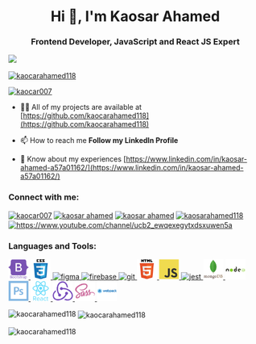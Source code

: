 <h1 align="center">Hi 👋, I'm Kaosar Ahamed</h1>
<h3 align="center">Frontend Developer, JavaScript and React JS Expert</h3>

<p align="left"> <img src="https://scontent.fdac2-1.fna.fbcdn.net/v/t39.30808-6/301250427_2847678165528684_6299004396197653681_n.jpg?stp=dst-jpg_p180x540&_nc_cat=107&ccb=1-7&_nc_sid=730e14&_nc_eui2=AeEjaVdpIQvNOw2fW5QYKi3l1G-NA3BHwTjUb40DcEfBOEb2kLwtIGoKm9ppQR62MOV_4W1EFKs1LfeVROEqL3Ou&_nc_ohc=PqQjsIQKknEAX9BNpuw&_nc_zt=23&_nc_ht=scontent.fdac2-1.fna&oh=00_AT_qpF2cv83nyIGqKMbobFsuoJWg5-G0JNbN8pyW1JgHuA&oe=63147337" /> </p>

<p align="left"> <a href="https://github.com/ryo-ma/github-profile-trophy"><img src="https://github-profile-trophy.vercel.app/?username=kaocarahamed118" alt="kaocarahamed118" /></a> </p>

<p align="left"> <a href="https://twitter.com/kaocar007" target="blank"><img src="https://img.shields.io/twitter/follow/kaocar007?logo=twitter&style=for-the-badge" alt="kaocar007" /></a> </p>

- 👨‍💻 All of my projects are available at [https://github.com/kaocarahamed118](https://github.com/kaocarahamed118)

- 📫 How to reach me **Follow my LinkedIn Profile**

- 📄 Know about my experiences [https://www.linkedin.com/in/kaosar-ahamed-a57a01162/](https://www.linkedin.com/in/kaosar-ahamed-a57a01162/)

<h3 align="left">Connect with me:</h3>
<p align="left">
<a href="https://twitter.com/kaocar007" target="blank"><img align="center" src="https://raw.githubusercontent.com/rahuldkjain/github-profile-readme-generator/master/src/images/icons/Social/twitter.svg" alt="kaocar007" height="30" width="40" /></a>
<a href="https://linkedin.com/in/kaosar ahamed" target="blank"><img align="center" src="https://raw.githubusercontent.com/rahuldkjain/github-profile-readme-generator/master/src/images/icons/Social/linked-in-alt.svg" alt="kaosar ahamed" height="30" width="40" /></a>
<a href="https://fb.com/kaosar ahamed" target="blank"><img align="center" src="https://raw.githubusercontent.com/rahuldkjain/github-profile-readme-generator/master/src/images/icons/Social/facebook.svg" alt="kaosar ahamed" height="30" width="40" /></a>
<a href="https://instagram.com/kaosarahamed118" target="blank"><img align="center" src="https://raw.githubusercontent.com/rahuldkjain/github-profile-readme-generator/master/src/images/icons/Social/instagram.svg" alt="kaosarahamed118" height="30" width="40" /></a>
<a href="https://www.youtube.com/channel/UCb2_ewqexeGytxDsXuwEN5A" target="blank"><img align="center" src="https://raw.githubusercontent.com/rahuldkjain/github-profile-readme-generator/master/src/images/icons/Social/youtube.svg" alt="https://www.youtube.com/channel/ucb2_ewqexegytxdsxuwen5a" height="30" width="40" /></a>
</p>

<h3 align="left">Languages and Tools:</h3>
<p align="left"> <a href="https://getbootstrap.com" target="_blank" rel="noreferrer"> <img src="https://raw.githubusercontent.com/devicons/devicon/master/icons/bootstrap/bootstrap-plain-wordmark.svg" alt="bootstrap" width="40" height="40"/> </a> <a href="https://www.w3schools.com/css/" target="_blank" rel="noreferrer"> <img src="https://raw.githubusercontent.com/devicons/devicon/master/icons/css3/css3-original-wordmark.svg" alt="css3" width="40" height="40"/> </a> <a href="https://www.figma.com/" target="_blank" rel="noreferrer"> <img src="https://www.vectorlogo.zone/logos/figma/figma-icon.svg" alt="figma" width="40" height="40"/> </a> <a href="https://firebase.google.com/" target="_blank" rel="noreferrer"> <img src="https://www.vectorlogo.zone/logos/firebase/firebase-icon.svg" alt="firebase" width="40" height="40"/> </a> <a href="https://git-scm.com/" target="_blank" rel="noreferrer"> <img src="https://www.vectorlogo.zone/logos/git-scm/git-scm-icon.svg" alt="git" width="40" height="40"/> </a> <a href="https://www.w3.org/html/" target="_blank" rel="noreferrer"> <img src="https://raw.githubusercontent.com/devicons/devicon/master/icons/html5/html5-original-wordmark.svg" alt="html5" width="40" height="40"/> </a> <a href="https://developer.mozilla.org/en-US/docs/Web/JavaScript" target="_blank" rel="noreferrer"> <img src="https://raw.githubusercontent.com/devicons/devicon/master/icons/javascript/javascript-original.svg" alt="javascript" width="40" height="40"/> </a> <a href="https://jestjs.io" target="_blank" rel="noreferrer"> <img src="https://www.vectorlogo.zone/logos/jestjsio/jestjsio-icon.svg" alt="jest" width="40" height="40"/> </a> <a href="https://www.mongodb.com/" target="_blank" rel="noreferrer"> <img src="https://raw.githubusercontent.com/devicons/devicon/master/icons/mongodb/mongodb-original-wordmark.svg" alt="mongodb" width="40" height="40"/> </a> <a href="https://nodejs.org" target="_blank" rel="noreferrer"> <img src="https://raw.githubusercontent.com/devicons/devicon/master/icons/nodejs/nodejs-original-wordmark.svg" alt="nodejs" width="40" height="40"/> </a> <a href="https://www.photoshop.com/en" target="_blank" rel="noreferrer"> <img src="https://raw.githubusercontent.com/devicons/devicon/master/icons/photoshop/photoshop-line.svg" alt="photoshop" width="40" height="40"/> </a> <a href="https://reactjs.org/" target="_blank" rel="noreferrer"> <img src="https://raw.githubusercontent.com/devicons/devicon/master/icons/react/react-original-wordmark.svg" alt="react" width="40" height="40"/> </a> <a href="https://redux.js.org" target="_blank" rel="noreferrer"> <img src="https://raw.githubusercontent.com/devicons/devicon/master/icons/redux/redux-original.svg" alt="redux" width="40" height="40"/> </a> <a href="https://sass-lang.com" target="_blank" rel="noreferrer"> <img src="https://raw.githubusercontent.com/devicons/devicon/master/icons/sass/sass-original.svg" alt="sass" width="40" height="40"/> </a> <a href="https://webpack.js.org" target="_blank" rel="noreferrer"> <img src="https://raw.githubusercontent.com/devicons/devicon/d00d0969292a6569d45b06d3f350f463a0107b0d/icons/webpack/webpack-original-wordmark.svg" alt="webpack" width="40" height="40"/> </a> </p>

<p><img align="left" src="https://github-readme-stats.vercel.app/api/top-langs?username=kaocarahamed118&show_icons=true&locale=en&layout=compact" alt="kaocarahamed118" /></p>

<p>&nbsp;<img align="center" src="https://github-readme-stats.vercel.app/api?username=kaocarahamed118&show_icons=true&locale=en" alt="kaocarahamed118" /></p>

<p><img align="center" src="https://github-readme-streak-stats.herokuapp.com/?user=kaocarahamed118&" alt="kaocarahamed118" /></p>
